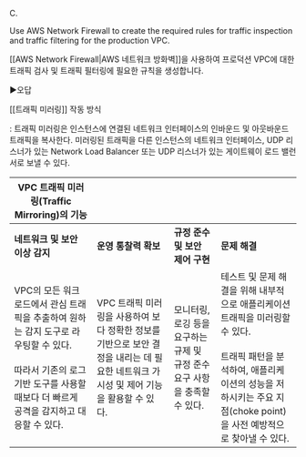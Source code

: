 C.

Use AWS Network Firewall to create the required rules for traffic inspection and traffic filtering for the production VPC.

[[AWS Network Firewall|AWS 네트워크 방화벽]]을 사용하여 프로덕션 VPC에 대한 트래픽 검사 및 트래픽 필터링에 필요한 규칙을 생성합니다.
​

▶오답

[[트래픽 미러링]] 작동 방식

: 트래픽 미러링은 인스턴스에 연결된 네트워크 인터페이스의 인바운드 및 아웃바운드 트래픽을 복사한다. 미러링된 트래픽을 다른 인스턴스의 네트워크 인터페이스, UDP 리스너가 있는 Network Load Balancer 또는 UDP 리스너가 있는 게이트웨이 로드 밸런서로 보낼 수 있다.

| **VPC 트래픽 미러링(Traffic Mirroring)의 기능**                                                                      |                                                                                |                                              |                                                                                                                            |
| ----------------------------------------------------------------------------------------------------------- | ------------------------------------------------------------------------------ | -------------------------------------------- | -------------------------------------------------------------------------------------------------------------------------- |
| **네트워크 및 보안 이상 감지**                                                                                         | **운영 통찰력 확보**                                                                  | **규정 준수 및 보안 제어 구현**                         | **문제 해결**                                                                                                                  |
| VPC의 모든 워크로드에서 관심 트래픽을 추출하여 원하는 감지 도구로 라우팅할 수 있다.<br><br>따라서 기존의 로그 기반 도구를 사용할 때보다 더 빠르게 공격을 감지하고 대응할 수 있다. | VPC 트래픽 미러링을 사용하여 보다 정확한 정보를 기반으로 보안 결정을 내리는 데 필요한 네트워크 가시성 및 제어 기능을 활용할 수 있다. | 모니터링, 로깅 등을 요구하는 규제 및 규정 준수 요구 사항을 충족할 수 있다. | 테스트 및 문제 해결을 위해 내부적으로 애플리케이션 트래픽을 미러링할 수 있다.<br><br>트래픽 패턴을 분석하여, 애플리케이션의 성능을 저하시키는 주요 지점(choke point)을 사전 예방적으로 찾아낼 수 있다. |
